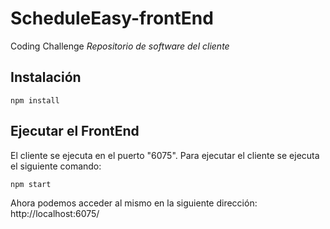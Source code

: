 # ScheduleEasy-frontEnd
Coding Challenge
_Repositorio de software del cliente_

## Instalación
~~~~
npm install
~~~~

## Ejecutar el FrontEnd
El cliente se ejecuta en el puerto "6075". 
Para ejecutar el cliente se ejecuta el siguiente comando:

~~~~
npm start
~~~~

Ahora podemos acceder al mismo en la siguiente dirección:
http://localhost:6075/

